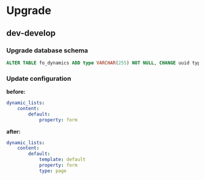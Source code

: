# Upgrade

## dev-develop

### Upgrade database schema

```sql
ALTER TABLE fo_dynamics ADD type VARCHAR(255) NOT NULL, CHANGE uuid typeId VARCHAR(255) NOT NULL;
```

### Update configuration

**before:**
```yml
dynamic_lists:
    content:
        default:
            property: form
```

**after:**
```yml
dynamic_lists:
    content:
        default:
            template: default
            property: form
            type: page
```